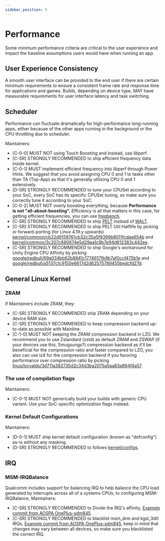 ```yaml
---
sidebar_position: 5
---
```


# Performance

Some minimum performance criteria are critical to the user experience and impact the baseline assumptions users would have when running an app.

## User Experience Consistency

A smooth user interface can be provided to the end user if there are certain minimum requirements to ensure a consistent frame rate and response time for applications and games. Builds, depending on device type, MAY have measurable requirements for user interface latency and task switching.

## Scheduler

Performance can fluctuate dramatically for high-performance long-running apps, either because of the other apps running in the background or the CPU throttling due to scheduler.

Maintainers:

- [C-0-0] MUST NOT using Touch Boosting and instead, use libperf.
- [C-SR] STRONGLY RECOMMENDED to ship efficient frequency data inside kernel.
- [C-0-1] MUST implement efficient frequency into libperf through Power Hints.
    We suggest that you avoid assigning CPU 0 and 1 to tasks other than TA (Top-App) as that it's generally utilizing CPU 0 and 1 extensively.
- [D-SR] STRONGLY RECOMMENDED to tune your CPUSet according to your SoC, every SoC has its specific CPUSet tuning, so make sure you correctly tune it according to your SoC.
- [C-0-2] MUST NOT overly boosting everything, because **Performance is not "all-about-boosting".** Efficiency is all that matters in this case, for getting efficient frequencies, you can use [freqbench](https://github.com/kdrag0n/freqbench).
- [C-SR] STRONGLY RECOMMENDED to ship [PELT](https://lwn.net/Articles/531853/) instead of [WALT](https://wiki.codeaurora.org/xwiki/bin/QKERNEL/Window%20Assisted%20Load%20Tracking/).
- [C-SR] STRONGLY RECOMMENDED to ship PELT Util Halflife by picking or forward-porting (for Linux 4.19.y upwards) [kernel/common/cb22d9159761cb32c35a5f9399b8011fcdae654b](https://android.googlesource.com/kernel/common/+/cb22d9159761cb32c35a5f9399b8011fcdae654b) and [kernel/common/3c207c880674e5d29aa1c9b7e94d812383c442ee](https://android.googlesource.com/kernel/common/+/3c207c880674e5d29aa1c9b7e94d812383c442ee).
- [C-SR] STRONGLY RECOMMENDED to ship Google's workaround for Unity Engine CPU Affinity by picking [google/redbull/69a034bb62b8841c1774617fb9b7af0ccf475b1e](https://android.googlesource.com/device/google/redbull/+/69a034bb62b8841c1774617fb9b7af0ccf475b1e) and [google/redbull/a5137c1c9150e6617d2d62575789455bedcfd27d](https://android.googlesource.com/device/google/redbull/+/a5137c1c9150e6617d2d62575789455bedcfd27d).
## General Linux Kernel

### ZRAM

If Maintainers include ZRAM, they:

- [C-SR] STRONGLY RECOMMENDED ship ZRAM depending on your device RAM size.
- [C-SR] STRONGLY RECOMMENDED to keep compression backend up-to-date as possible with Mainline.
- [C-1-0] MUST NOT keeping the ZRAM compression backend in LZO. We recommend you to use Zstandard (zstd) as default ZRAM and ZSWAP (if your devices use this, Smugsungs?) compression backend as it'll be beneficial for the compression ratio and faster compared to LZO, you also can use lz4 for the compression backend if you favoring performance over compression ratio by picking [linus/torvalds/3d711a382735d2c34d3ba2075a5aa83a894f4a57](https://github.com/torvalds/linux/commit/3d711a382735d2c34d3ba2075a5aa83a894f4a57).

### The use of compilation flags

Maintainers:

- [C-0-1] MUST NOT generically build your builds with generic CPU variant. Use your SoC-specific optimization flags instead.

### Kernel Default Configurations

Maintainers:

- [D-0-1] MUST ship kernel default configuration (known as "defconfig") as-is without any masking.
- [D-SR] STRONGLY RECOMMENDED to follows [kernel/configs](https://android.googlesource.com/kernel/configs/).

## IRQ

### MSM-IRQBalance

Qualcomm includes support for balancing IRQ to help balance the CPU load generated by interrupts across all of a systems CPUs, to configuring MSM-IRQBalance, Maintainers:

- [C-SR] STRONGLY RECOMMENDED to Divide the IRQ's affinity, [Example commit from AOSPA OnePlus-sdm845](https://github.com/AOSPA/android_device_oneplus_sdm845-common/commit/e317060e5e03b11787ad727a6e08c204f7b39d13).
- [C-SR] STRONGLY RECOMMENDED to blacklist msm_drm and kgsl_3d0 IRQs, [Example commit from AOSPA OnePlus-sdm845](https://github.com/AOSPA/android_device_oneplus_sdm845-common/commit/7e590e891ac9b3b83d95543b88a1516a016038f5), keep in mind that changes may vary between all devices, so make sure you blacklisted the correct IRQ.
